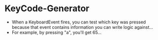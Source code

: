 # KeyCode-Generator

 <ul>
  <li>When a KeyboardEvent fires, you can test which key was pressed because that event contains information you can write logic against...</li>
  <li> For example, by pressing "a", you'll get 65...</li>
 </ul>
